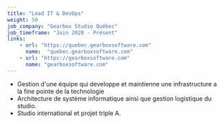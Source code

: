 ```yaml
---
title: "Lead IT & DevOps"
weight: 50
job_company: "Gearbox Studio Québec"
job_timeframe: "Juin 2020 - Présent"
links:
    - url: "https://quebec.gearboxsoftware.com" 
      name:  "quebec.gearboxsoftware.com"
    - url: "https://gearboxsoftware.com"
      name: "gearboxsoftware.com"      
---
```


* Gestion d'une équipe qui developpe et maintienne une infrastructure a la fine pointe de la technologie
* Architecture de système informatique ainsi que gestion logistique du studio.
* Studio international et projet triple A. 